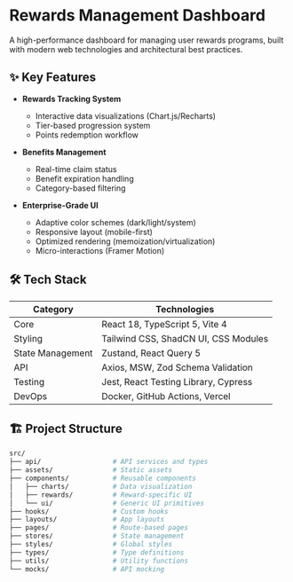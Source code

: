# Rewards Management Dashboard
A high-performance dashboard for managing user rewards programs, built with modern web technologies and architectural best practices.

## ✨ Key Features

- **Rewards Tracking System**
  - Interactive data visualizations (Chart.js/Recharts)
  - Tier-based progression system
  - Points redemption workflow

- **Benefits Management**
  - Real-time claim status
  - Benefit expiration handling
  - Category-based filtering

- **Enterprise-Grade UI**
  - Adaptive color schemes (dark/light/system)
  - Responsive layout (mobile-first)
  - Optimized rendering (memoization/virtualization)
  - Micro-interactions (Framer Motion)

## 🛠 Tech Stack

| Category          | Technologies                          |
|-------------------|---------------------------------------|
| Core              | React 18, TypeScript 5, Vite 4       |
| Styling           | Tailwind CSS, ShadCN UI, CSS Modules  |
| State Management  | Zustand, React Query 5                |
| API               | Axios, MSW, Zod Schema Validation     |
| Testing           | Jest, React Testing Library, Cypress  |
| DevOps            | Docker, GitHub Actions, Vercel        |

## 🏗 Project Structure

```bash
src/
├── api/                  # API services and types
├── assets/               # Static assets
├── components/           # Reusable components
│   ├── charts/           # Data visualization
│   ├── rewards/          # Reward-specific UI
│   └── ui/               # Generic UI primitives
├── hooks/                # Custom hooks
├── layouts/              # App layouts
├── pages/                # Route-based pages
├── stores/               # State management
├── styles/               # Global styles
├── types/                # Type definitions
├── utils/                # Utility functions
└── mocks/                # API mocking